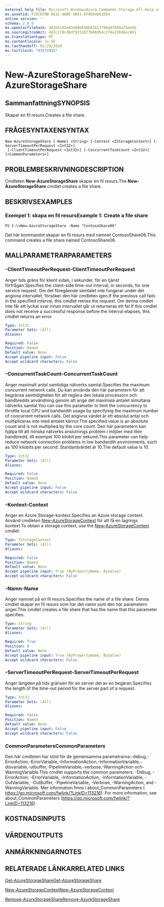 ```yaml
---
external help file: Microsoft.WindowsAzure.Commands.Storage.dll-Help.xml
ms.assetid: FCDCEF0B-6E2C-480E-9841-EF4E64D61D54
online version: ''
schema: 2.0.0
ms.openlocfilehash: 381bfc62ed3a80b650b61b11790a87658a75ee9d
ms.sourcegitcommit: 4d2c178cd6df9151877b08d54c1f4a228dbec9d1
ms.translationtype: MT
ms.contentlocale: sv-SE
ms.lasthandoff: 01/29/2020
ms.locfileid: "93571915"
---
```

# <span data-ttu-id="48c86-101">New-AzureStorageShare</span><span class="sxs-lookup"><span data-stu-id="48c86-101">New-AzureStorageShare</span></span>

## <span data-ttu-id="48c86-102">Sammanfattning</span><span class="sxs-lookup"><span data-stu-id="48c86-102">SYNOPSIS</span></span>
<span data-ttu-id="48c86-103">Skapar en fil resurs.</span><span class="sxs-lookup"><span data-stu-id="48c86-103">Creates a file share.</span></span>

## <span data-ttu-id="48c86-104">FRÅGESYNTAXEN</span><span class="sxs-lookup"><span data-stu-id="48c86-104">SYNTAX</span></span>

```
New-AzureStorageShare [-Name] <String> [-Context <IStorageContext>] [-ServerTimeoutPerRequest <Int32>]
 [-ClientTimeoutPerRequest <Int32>] [-ConcurrentTaskCount <Int32>] [<CommonParameters>]
```

## <span data-ttu-id="48c86-105">PROBLEMBESKRIVNING</span><span class="sxs-lookup"><span data-stu-id="48c86-105">DESCRIPTION</span></span>
<span data-ttu-id="48c86-106">Cmdleten **New-AzureStorageShare** skapar en fil resurs.</span><span class="sxs-lookup"><span data-stu-id="48c86-106">The **New-AzureStorageShare** cmdlet creates a file share.</span></span>

## <span data-ttu-id="48c86-107">BESKRIVS</span><span class="sxs-lookup"><span data-stu-id="48c86-107">EXAMPLES</span></span>

### <span data-ttu-id="48c86-108">Exempel 1: skapa en fil resurs</span><span class="sxs-lookup"><span data-stu-id="48c86-108">Example 1: Create a file share</span></span>
```
PS C:\>New-AzureStorageShare -Name "ContosoShare06"
```

<span data-ttu-id="48c86-109">Det här kommandot skapar en fil resurs med namnet ContosoShare06.</span><span class="sxs-lookup"><span data-stu-id="48c86-109">This command creates a file share named ContosoShare06.</span></span>

## <span data-ttu-id="48c86-110">MALLPARAMETRAR</span><span class="sxs-lookup"><span data-stu-id="48c86-110">PARAMETERS</span></span>

### <span data-ttu-id="48c86-111">-ClientTimeoutPerRequest</span><span class="sxs-lookup"><span data-stu-id="48c86-111">-ClientTimeoutPerRequest</span></span>
<span data-ttu-id="48c86-112">Anger tids gräns för klient sidan, i sekunder, för en tjänst förfrågan.</span><span class="sxs-lookup"><span data-stu-id="48c86-112">Specifies the client-side time-out interval, in seconds, for one service request.</span></span>
<span data-ttu-id="48c86-113">Om det föregående samtalet inte fungerar under det angivna intervallet, försöker den här cmdleten igen.</span><span class="sxs-lookup"><span data-stu-id="48c86-113">If the previous call fails in the specified interval, this cmdlet retries the request.</span></span>
<span data-ttu-id="48c86-114">Om denna cmdlet inte får ett lyckat svar innan intervallet går ut returneras ett fel.</span><span class="sxs-lookup"><span data-stu-id="48c86-114">If this cmdlet does not receive a successful response before the interval elapses, this cmdlet returns an error.</span></span>

```yaml
Type: Int32
Parameter Sets: (All)
Aliases: 

Required: False
Position: Named
Default value: None
Accept pipeline input: False
Accept wildcard characters: False
```

### <span data-ttu-id="48c86-115">-ConcurrentTaskCount</span><span class="sxs-lookup"><span data-stu-id="48c86-115">-ConcurrentTaskCount</span></span>
<span data-ttu-id="48c86-116">Anger maximalt antal samtidiga nätverks samtal.</span><span class="sxs-lookup"><span data-stu-id="48c86-116">Specifies the maximum concurrent network calls.</span></span>
<span data-ttu-id="48c86-117">Du kan använda den här parametern för att begränsa samtidigheten för att reglera den lokala processorn och bandbredds användning genom att ange det maximala antalet simultana nätverks samtal.</span><span class="sxs-lookup"><span data-stu-id="48c86-117">You can use this parameter to limit the concurrency to throttle local CPU and bandwidth usage by specifying the maximum number of concurrent network calls.</span></span>
<span data-ttu-id="48c86-118">Det angivna värdet är ett absolut antal och multipliceras inte med antalet kärnor.</span><span class="sxs-lookup"><span data-stu-id="48c86-118">The specified value is an absolute count and is not multiplied by the core count.</span></span>
<span data-ttu-id="48c86-119">Den här parametern kan hjälpa till att minska nätverks anslutnings problem i miljöer med liten bandbredd, till exempel 100 kilobit per sekund.</span><span class="sxs-lookup"><span data-stu-id="48c86-119">This parameter can help reduce network connection problems in low bandwidth environments, such as 100 kilobits per second.</span></span>
<span data-ttu-id="48c86-120">Standardvärdet är 10.</span><span class="sxs-lookup"><span data-stu-id="48c86-120">The default value is 10.</span></span>

```yaml
Type: Int32
Parameter Sets: (All)
Aliases: 

Required: False
Position: Named
Default value: None
Accept pipeline input: False
Accept wildcard characters: False
```

### <span data-ttu-id="48c86-121">-Kontext</span><span class="sxs-lookup"><span data-stu-id="48c86-121">-Context</span></span>
<span data-ttu-id="48c86-122">Anger en Azure Storage-kontext.</span><span class="sxs-lookup"><span data-stu-id="48c86-122">Specifies an Azure storage context.</span></span>
<span data-ttu-id="48c86-123">Använd cmdleten [New-AzureStorageContext](./New-AzureStorageContext.md) för att få en lagrings kontext.</span><span class="sxs-lookup"><span data-stu-id="48c86-123">To obtain a storage context, use the [New-AzureStorageContext](./New-AzureStorageContext.md) cmdlet.</span></span>

```yaml
Type: IStorageContext
Parameter Sets: (All)
Aliases: 

Required: False
Position: Named
Default value: None
Accept pipeline input: True (ByPropertyName, ByValue)
Accept wildcard characters: False
```

### <span data-ttu-id="48c86-124">-Namn</span><span class="sxs-lookup"><span data-stu-id="48c86-124">-Name</span></span>
<span data-ttu-id="48c86-125">Anger namnet på en fil resurs.</span><span class="sxs-lookup"><span data-stu-id="48c86-125">Specifies the name of a file share.</span></span>
<span data-ttu-id="48c86-126">Denna cmdlet skapar en fil resurs som har det namn som den här parametern anger.</span><span class="sxs-lookup"><span data-stu-id="48c86-126">This cmdlet creates a file share that has the name that this parameter specifies.</span></span>

```yaml
Type: String
Parameter Sets: (All)
Aliases: 

Required: True
Position: 0
Default value: None
Accept pipeline input: True (ByPropertyName, ByValue)
Accept wildcard characters: False
```

### <span data-ttu-id="48c86-127">-ServerTimeoutPerRequest</span><span class="sxs-lookup"><span data-stu-id="48c86-127">-ServerTimeoutPerRequest</span></span>
<span data-ttu-id="48c86-128">Anger längden på tids gränsen för en server del av en begäran.</span><span class="sxs-lookup"><span data-stu-id="48c86-128">Specifies the length of the time-out period for the server part of a request.</span></span>

```yaml
Type: Int32
Parameter Sets: (All)
Aliases: 

Required: False
Position: Named
Default value: None
Accept pipeline input: False
Accept wildcard characters: False
```

### <span data-ttu-id="48c86-129">CommonParameters</span><span class="sxs-lookup"><span data-stu-id="48c86-129">CommonParameters</span></span>
<span data-ttu-id="48c86-130">Den här cmdleten har stöd för de gemensamma parametrarna:-debug,-ErrorAction,-ErrorVariable,-InformationAction,-InformationVariable,-disvariable,-utbuffer,-PipelineVariable,-verbose,-WarningAction och-WarningVariable.</span><span class="sxs-lookup"><span data-stu-id="48c86-130">This cmdlet supports the common parameters: -Debug, -ErrorAction, -ErrorVariable, -InformationAction, -InformationVariable, -OutVariable, -OutBuffer, -PipelineVariable, -Verbose, -WarningAction, and -WarningVariable.</span></span> <span data-ttu-id="48c86-131">Mer information finns i about_CommonParameters ( https://go.microsoft.com/fwlink/?LinkID=113216) .</span><span class="sxs-lookup"><span data-stu-id="48c86-131">For more information, see about_CommonParameters (https://go.microsoft.com/fwlink/?LinkID=113216).</span></span>

## <span data-ttu-id="48c86-132">KOSTNADS</span><span class="sxs-lookup"><span data-stu-id="48c86-132">INPUTS</span></span>

## <span data-ttu-id="48c86-133">VÄRDEN</span><span class="sxs-lookup"><span data-stu-id="48c86-133">OUTPUTS</span></span>

## <span data-ttu-id="48c86-134">ANMÄRKNINGAR</span><span class="sxs-lookup"><span data-stu-id="48c86-134">NOTES</span></span>

## <span data-ttu-id="48c86-135">RELATERADE LÄNKAR</span><span class="sxs-lookup"><span data-stu-id="48c86-135">RELATED LINKS</span></span>

[<span data-ttu-id="48c86-136">Get-AzureStorageShare</span><span class="sxs-lookup"><span data-stu-id="48c86-136">Get-AzureStorageShare</span></span>](./Get-AzureStorageShare.md)

[<span data-ttu-id="48c86-137">New-AzureStorageContext</span><span class="sxs-lookup"><span data-stu-id="48c86-137">New-AzureStorageContext</span></span>](./New-AzureStorageContext.md)

[<span data-ttu-id="48c86-138">Remove-AzureStorageShare</span><span class="sxs-lookup"><span data-stu-id="48c86-138">Remove-AzureStorageShare</span></span>](./Remove-AzureStorageShare.md)
